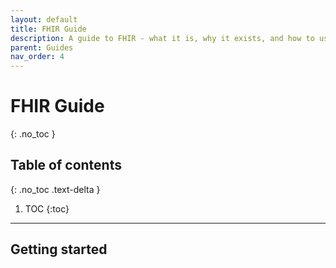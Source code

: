 ```yaml
---
layout: default
title: FHIR Guide
description: A guide to FHIR - what it is, why it exists, and how to use it to promote interoperability.
parent: Guides
nav_order: 4
---
```


# FHIR Guide
{: .no_toc }

## Table of contents
{: .no_toc .text-delta }

1. TOC
{:toc}

---

## Getting started